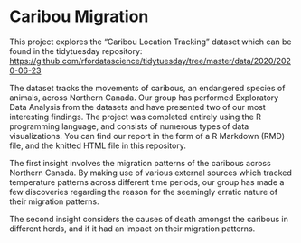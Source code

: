 # Caribou Migration

This project explores the “Caribou Location Tracking” dataset which can be found in the tidytuesday repository: https://github.com/rfordatascience/tidytuesday/tree/master/data/2020/2020-06-23

The dataset tracks the movements of caribous, an endangered species of animals, across Northern Canada. Our group has performed Exploratory Data Analysis from the datasets and have presented two of our most interesting findings. The project was completed entirely using the R programming language, and consists of numerous types of data visualizations. You can find our report in the form of a R Markdown (RMD) file, and the knitted HTML file in this repository.

The first insight involves the migration patterns of the caribous across Northern Canada. By making use of various external sources which tracked temperature patterns across different time periods, our group has made a few discoveries regarding the reason for the seemingly erratic nature of their migration patterns.

The second insight considers the causes of death amongst the caribous in different herds, and if it had an impact on their migration patterns.
